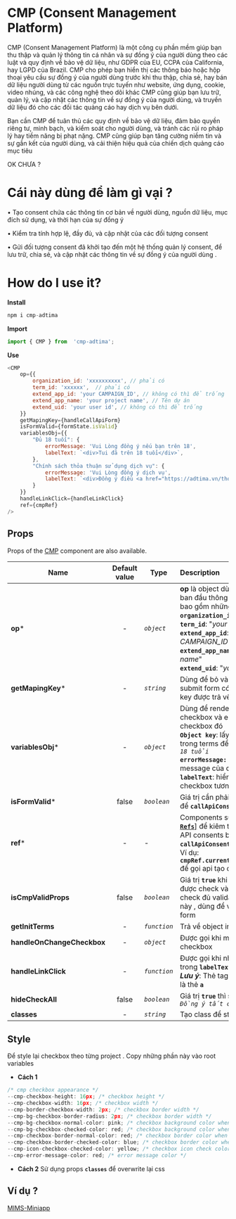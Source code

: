 

 
# CMP (Consent Management Platform)
CMP (Consent Management Platform) là một công cụ phần mềm giúp bạn thu thập và quản lý thông tin cá nhân và sự đồng ý của người dùng theo các luật và quy định về bảo vệ dữ liệu, như GDPR của EU, CCPA của California, hay LGPD của Brazil. CMP cho phép bạn hiển thị các thông báo hoặc hộp thoại yêu cầu sự đồng ý của người dùng trước khi thu thập, chia sẻ, hay bán dữ liệu người dùng từ các nguồn trực tuyến như website, ứng dụng, cookie, video nhúng, và các công nghệ theo dõi khác CMP cũng giúp bạn lưu trữ, quản lý, và cập nhật các thông tin về sự đồng ý của người dùng, và truyền dữ liệu đó cho các đối tác quảng cáo hay dịch vụ bên dưới.

Bạn cần CMP để tuân thủ các quy định về bảo vệ dữ liệu, đảm bảo quyền riêng tư, minh bạch, và kiểm soát cho người dùng, và tránh các rủi ro pháp lý hay tiềm năng bị phạt nặng. CMP cũng giúp bạn tăng cường niềm tin và sự gắn kết của người dùng, và cải thiện hiệu quả của chiến dịch quảng cáo mục tiêu

OK CHƯA ?

# Cái này dùng để làm gì vại ?

•  Tạo consent chứa các thông tin cơ bản về người dùng, nguồn dữ liệu, mục đích sử dụng, và thời hạn của sự đồng ý 

•  Kiểm tra tính hợp lệ, đầy đủ, và cập nhật của các đối tượng consent

•  Gửi đối tượng consent đã khởi tạo đến một hệ thống quản lý consent, để lưu trữ, chia sẻ, và cập nhật các thông tin về sự đồng ý của người dùng .

# How do I use it?

**Install**

```js
npm i cmp-adtima
```

 **Import**
```js
import { CMP } from  'cmp-adtima';
```

  

 **Use**

```js
<CMP
	op={{
		organization_id: 'xxxxxxxxxx', // phải có
		term_id: 'xxxxxx',  // phải có
		extend_app_id: 'your CAMPAIGN_ID', // không có thì để trống
		extend_app_name: 'your project name', // Tên dự án
		extend_uid: 'your user id', // không có thì để trống
	}}
	getMapingKey={handleCallApiForm}
	isFormValid={formState.isValid} 
	variablesObj={{
		"Đủ 18 tuổi": {
			errorMessage: 'Vui Lòng đồng ý nếu bạn trên 18', 
			labelText: `<div>Tui đã trên 18 tuổi</div>`,
		},
		"Chính sách thỏa thuận sử dụng dịch vụ": {
			errorMessage: 'Vui Lòng đồng ý dịch vụ',
			labelText: `<div>Đồng ý điều <a href="https://adtima.vn/thoa-thuan-su-dung-dich-vu" target="_blank" class="test">khoản</a> haha<div>`,
		}
	}}
	handleLinkClick={handleLinkClick}
	ref={cmpRef}
/>
```

## Props
Props of the [CMP](https://github.com/huynguyen134/cmp-adtima) component are also available.

| Name| Default value| Type| Description
| ------------- |:-------------:| -----| :-----|
| **op***      | -| *`object`* | **op** là object dùng để khởi tạo term ban đầu thông qua *`'/digital-api/'`* bao gồm những field cần và đủ như  <br/> **`organization_id`**: "*your id here*" <br/> **`term_id`**: "*your term id here*"	<br/> **`extend_app_id`**: "*your CAMPAIGN_ID*"	<br/> **`extend_app_name`**: "*your project name*"	<br/> **`extend_uid`**: "*your user id*"
| **getMapingKey***      | -|   *`string`* | Dùng để bỏ vào **`cmp_key`*** khi submit form có thể submit form khi key được trả về 
| **variablesObj***|   -   |    *`object`* | Dùng để render phần nội dung của checkbox và error message của checkbox đó <br/> **`Object key`**: lấy consent_name trong terms để làm key ví dụ: *`Đủ 18 tuổi`* <br/> **`errorMessage:`** hiển thị error message của consent  tương ứng <br/> **`labelText`**: hiển thị label text của checkbox tương ứng
| **isFormValid***|   false|    *`boolean`* | Giá trị cần phải có để **`CMP`** kiểm tra để **`callApiConsents`** được thực thi
| **ref***|   -|    - | Components sử dụng [**\[`Forwarding Refs`**\]](https://legacy.reactjs.org/docs/forwarding-refs.html) để kiêm tra tính hợp lệ và gọi API consents bao gồm 2 function **`callApiConsents`** và **`checkCMPValid`** <br/>Ví dụ: **`cmpRef.current.callApiConsents();`** để gọi api tạo consents
| **isCmpValidProps**|   false|    *`boolean`* | Giá trị **`true`** khi tất cả các checkbox được check và **`false`** khi chưa check đủ validate sẽ thực thi trong này , dùng để validate bên ngoài form
| **getInitTerms**|   -|    *`function`* | Trả về object init terms 
| **handleOnChangeCheckbox** |   -   |    *`object`* | Được gọi khi mỗi lần onChange checkbox
| **handleLinkClick**|   -   |    *`function`* | Được gọi khi nhấn vào đường link trong **`labelText`** <br/>***Lưu ý***: Thẻ tag trong **`labelText`** phải là thẻ **`a`**
| **hideCheckAll**|   false|    *`boolean`* | Giá trị **`true`** thì sẽ ẩn checkbox *`Đồng ý tất cả`* 
| **classes**|   -|    *`string`* | Tạo class để style lại trong  **`CMP`** 


## Style
Để style lại checkbox theo từng project . Copy những phần này vào root variables
 - **Cách 1**
```js
/* cmp checkbox appearance */
--cmp-checkbox-height: 16px; /* checkbox height */
--cmp-checkbox-width: 16px; /* checkbox width */
--cmp-border-checkbox-width: 2px; /* checkbox border width */
--cmp-bg-checkbox-border-radius: 2px; /* checkbox border width */
--cmp-bg-checkbox-normal-color: pink; /* checkbox background color when not checked */
--cmp-bg-checkbox-checked-color: red; /* checkbox background color when checked */
--cmp-checkbox-border-normal-color: red; /* checkbox border color when not checked */
--cmp-checkbox-border-checked-color: blue; /* checkbox border color when checked */
--cmp-icon-checkbox-checked-color: yellow; /* checkbox icon check color */
--cmp-error-message-color: red; /* error message color */
```
 - **Cách 2**
	Sử dụng props **``classes``** để overwrite lại css

## Ví dụ ?
 [MIMS-Miniapp](https://gitlab.zsl.zalo.services/zsl-tech/adtimabox/cp-mini-app/2023-campaign-form-mims-miniapp)